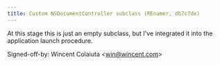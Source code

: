```yaml
---
title: Custom NSDocumentController subclass (REnamer, db7c7de)
---
```


At this stage this is just an empty subclass, but I've integrated it into the application launch procedure.

Signed-off-by: Wincent Colaiuta &lt;win@wincent.com&gt;

